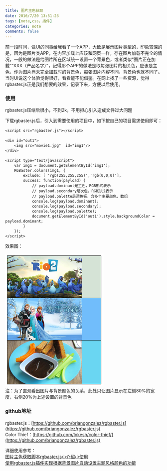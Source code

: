 ```yaml
---
title: 图片主色获取
date: 2016/7/20 13:51:23 
tags: [note,css，插件]
categories: note
comments: false
---  
```


前一段时间，做UI的同事给我看了一个APP，大致是展示图片类型的，印象较深的是，因为是图片类APP，在内容加载上应该和网页一样，存在图片加载不完全的情况，一般的做法是给图片所在区域统一设置一个背景色，或者类似“图片正在加载”“XXX（产品名字）”，记得那个APP的做法是取每张图片的相关色，应该是主色，作为图片尚未完全加载时的背景色，每张图片内容不同，背景色也就不同了。当时UI说这个体验觉得很好，看看能不能借鉴。在网上找了一些资源，觉得rgbaster.js正是我们想要的效果，记录下来，方便以后使用。
<!-- more -->
### 使用 ###
rgbaster.js压缩后很小，不到2k，不用担心引入造成文件过大问题  

下载rgbaster.js后，引入到需要使用的项目中，如下按自己的项目需求使用即可：

    <script src="rgbaster.js"></script>

	<div id="out1">
		<img src="movie1.jpg"  id="img1"/>
	</div>

	<script type="text/javascript">
		var img1 = document.getElementById('img1');
		RGBaster.colors(img1, {
			exclude: [ 'rgb(255,255,255)','rgb(0,0,0)'], 
		  	success: function(payload) {
		    	// payload.dominant是主色，RGB形式表示
		    	// payload.secondary是次色，RGB形式表示
		    	// payload.palette是调色板，含多个主要颜色，数组
		    	console.log(payload.dominant);
		    	console.log(payload.secondary);
		    	console.log(payload.palette);
		    	document.getElementById('out1').style.backgroundColor = payload.dominant;
		  	}
		});
	</script>

效果图：  

![](imgs/rgbasterDemo.png)  
注：为了直观看出图片与背景颜色的关系，此处只让图片显示在左侧80%的宽度，右侧20%为上述设置的背景色

### github地址 ###
rgbaster.js：[https://github.com/briangonzalez/rgbaster.js](https://github.com/briangonzalez/rgbaster.js)   
Color Thief：[https://github.com/lokesh/color-thief/](https://github.com/briangonzalez/rgbaster.js)

详细使用参考：  
[图片主色获取脚本rgbaster.js小介绍小使用](http://www.zhangxinxu.com/wordpress/2014/08/image-dominant-color-get-rgbaster-js/)  
[使用rgbaster.js插件实现根据背景图片自动设置主题风格颜色的功能](http://www.w3cfuns.com/notes/17100/a8cb9c4a32ed4e996bcad9a4e1548e0c:storey-2)